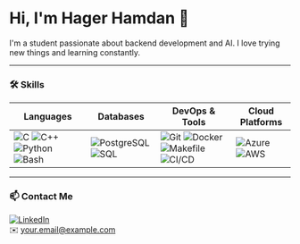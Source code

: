 # Hi, I'm Hager Hamdan 👋

I'm a student passionate about backend development and AI. I love trying new things and learning constantly.

---

### 🛠️ Skills

| Languages          | Databases           | DevOps & Tools                 | Cloud Platforms          |
|--------------------|---------------------|-------------------------------|-------------------------|
| ![C](https://img.shields.io/badge/-C-00599C?style=flat&logo=c&logoColor=white) ![C++](https://img.shields.io/badge/-C++-00599C?style=flat&logo=c%2B%2B&logoColor=white) ![Python](https://img.shields.io/badge/-Python-3776AB?style=flat&logo=python&logoColor=white) ![Bash](https://img.shields.io/badge/-Bash-4EAA25?style=flat&logo=gnu-bash&logoColor=white) | ![PostgreSQL](https://img.shields.io/badge/-PostgreSQL-316192?style=flat&logo=postgresql&logoColor=white) ![SQL](https://img.shields.io/badge/-SQL-4479A1?style=flat&logo=mysql&logoColor=white) | ![Git](https://img.shields.io/badge/-Git-F05032?style=flat&logo=git&logoColor=white) ![Docker](https://img.shields.io/badge/-Docker-2496ED?style=flat&logo=docker&logoColor=white) ![Makefile](https://img.shields.io/badge/-Makefile-000000?style=flat&logo=gnu&logoColor=white) ![CI/CD](https://img.shields.io/badge/-GitHub_Actions-2088FF?style=flat&logo=github-actions&logoColor=white) | ![Azure](https://img.shields.io/badge/-Azure-0078D4?style=flat&logo=microsoft-azure&logoColor=white) ![AWS](https://img.shields.io/badge/-AWS-232F3E?style=flat&logo=amazon-aws&logoColor=white) |

---

### 📫 Contact Me

[![LinkedIn](https://img.shields.io/badge/LinkedIn-%230077B5.svg?style=flat&logo=linkedin&logoColor=white)](https://www.linkedin.com/in/YOUR-LINKEDIN)  
✉️ your.email@example.com


<!---
imhaqer/imhaqer is a ✨ special ✨ repository because its `README.md` (this file) appears on your GitHub profile.
You can click the Preview link to take a look at your changes.
--->
